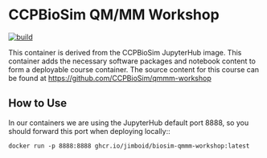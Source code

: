 CCPBioSim QM/MM Workshop
========================

[![build](https://github.com/jimboid/biosim-qmmm-workshop/actions/workflows/build.yaml/badge.svg?branch=main)](https://github.com/jimboid/biosim-qmmm-workshop/actions/workflows/build.yaml)

This container is derived from the CCPBioSim JupyterHub image. This container
adds the necessary software packages and notebook content to form a deployable
course container. The source content for this course can be found at
https://github.com/CCPBioSim/qmmm-workshop

How to Use
----------

In our containers we are using the JupyterHub default port 8888, so you should
forward this port when deploying locally::

    docker run -p 8888:8888 ghcr.io/jimboid/biosim-qmmm-workshop:latest
